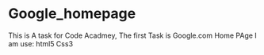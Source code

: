 # Google_homepage
This is A task for Code Acadmey, The first Task is Google.com Home PAge 
I am use: 
html5
Css3
